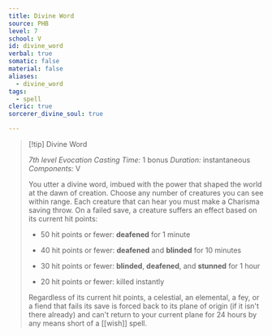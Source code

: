 ```yaml
---
title: Divine Word
source: PHB
level: 7
school: V
id: divine_word
verbal: true
somatic: false
material: false
aliases:
  - divine_word
tags:
  - spell
cleric: true
sorcerer_divine_soul: true

---
```

>[!tip] Divine Word
>
> *7th level Evocation*
> *Casting Time:* 1 bonus
> *Duration:* instantaneous
> *Components:* V
>
>You utter a divine word, imbued with the power that shaped the world at the dawn of creation. Choose any number of creatures you can see within range. Each creature that can hear you must make a Charisma saving throw. On a failed save, a creature suffers an effect based on its current hit points:
>
>-  50 hit points or fewer: **deafened** for 1 minute
>
>-  40 hit points or fewer: **deafened** and **blinded** for 10 minutes
>
>-  30 hit points or fewer: **blinded**, **deafened**, and **stunned** for 1 hour
>
>-  20 hit points or fewer: killed instantly
>
>Regardless of its current hit points, a celestial, an elemental, a fey, or a fiend that fails its save is forced back to its plane of origin (if it isn't there already) and can't return to your current plane for 24 hours by any means short of a [[wish]] spell.
>

